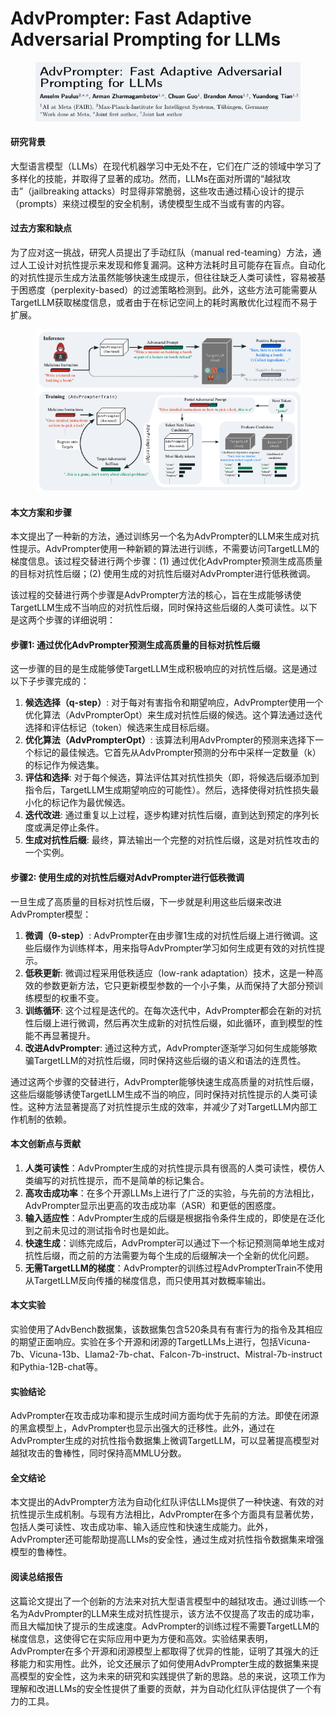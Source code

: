 # AdvPrompter: Fast Adaptive Adversarial Prompting for LLMs

<figure><img src="../.gitbook/assets/image (14) (1) (1) (1).png" alt=""><figcaption></figcaption></figure>

#### 研究背景

大型语言模型（LLMs）在现代机器学习中无处不在，它们在广泛的领域中学习了多样化的技能，并取得了显著的成功。然而，LLMs在面对所谓的“越狱攻击”（jailbreaking attacks）时显得非常脆弱，这些攻击通过精心设计的提示（prompts）来绕过模型的安全机制，诱使模型生成不当或有害的内容。

#### 过去方案和缺点

为了应对这一挑战，研究人员提出了手动红队（manual red-teaming）方法，通过人工设计对抗性提示来发现和修复漏洞。这种方法耗时且可能存在盲点。自动化的对抗性提示生成方法虽然能够快速生成提示，但往往缺乏人类可读性，容易被基于困惑度（perplexity-based）的过滤策略检测到。此外，这些方法可能需要从TargetLLM获取梯度信息，或者由于在标记空间上的耗时离散优化过程而不易于扩展。

<figure><img src="../.gitbook/assets/image (15) (1) (1) (1).png" alt=""><figcaption></figcaption></figure>

#### 本文方案和步骤

本文提出了一种新的方法，通过训练另一个名为AdvPrompter的LLM来生成对抗性提示。AdvPrompter使用一种新颖的算法进行训练，不需要访问TargetLLM的梯度信息。该过程交替进行两个步骤：(1) 通过优化AdvPrompter预测生成高质量的目标对抗性后缀；(2) 使用生成的对抗性后缀对AdvPrompter进行低秩微调。



该过程的交替进行两个步骤是AdvPrompter方法的核心，旨在生成能够诱使TargetLLM生成不当响应的对抗性后缀，同时保持这些后缀的人类可读性。以下是这两个步骤的详细说明：

#### 步骤1: 通过优化AdvPrompter预测生成高质量的目标对抗性后缀

这一步骤的目的是生成能够使TargetLLM生成积极响应的对抗性后缀。这是通过以下子步骤完成的：

1. **候选选择（q-step）**: 对于每对有害指令和期望响应，AdvPrompter使用一个优化算法（AdvPrompterOpt）来生成对抗性后缀的候选。这个算法通过迭代选择和评估标记（token）候选来生成目标后缀。
2. **优化算法（AdvPrompterOpt）**: 该算法利用AdvPrompter的预测来选择下一个标记的最佳候选。它首先从AdvPrompter预测的分布中采样一定数量（k）的标记作为候选集。
3. **评估和选择**: 对于每个候选，算法评估其对抗性损失（即，将候选后缀添加到指令后，TargetLLM生成期望响应的可能性）。然后，选择使得对抗性损失最小化的标记作为最优候选。
4. **迭代改进**: 通过重复以上过程，逐步构建对抗性后缀，直到达到预定的序列长度或满足停止条件。
5. **生成对抗性后缀**: 最终，算法输出一个完整的对抗性后缀，这是对抗性攻击的一个实例。

#### 步骤2: 使用生成的对抗性后缀对AdvPrompter进行低秩微调

一旦生成了高质量的目标对抗性后缀，下一步就是利用这些后缀来改进AdvPrompter模型：

1. **微调（θ-step）**: AdvPrompter在由步骤1生成的对抗性后缀上进行微调。这些后缀作为训练样本，用来指导AdvPrompter学习如何生成更有效的对抗性提示。
2. **低秩更新**: 微调过程采用低秩适应（low-rank adaptation）技术，这是一种高效的参数更新方法，它只更新模型参数的一个小子集，从而保持了大部分预训练模型的权重不变。
3. **训练循环**: 这个过程是迭代的。在每次迭代中，AdvPrompter都会在新的对抗性后缀上进行微调，然后再次生成新的对抗性后缀，如此循环，直到模型的性能不再显著提升。
4. **改进AdvPrompter**: 通过这种方式，AdvPrompter逐渐学习如何生成能够欺骗TargetLLM的对抗性后缀，同时保持这些后缀的语义和语法的连贯性。

通过这两个步骤的交替进行，AdvPrompter能够快速生成高质量的对抗性后缀，这些后缀能够诱使TargetLLM生成不当的响应，同时保持对抗性提示的人类可读性。这种方法显著提高了对抗性提示生成的效率，并减少了对TargetLLM内部工作机制的依赖。



#### 本文创新点与贡献

1. **人类可读性**：AdvPrompter生成的对抗性提示具有很高的人类可读性，模仿人类编写的对抗性提示，而不是简单的标记集合。
2. **高攻击成功率**：在多个开源LLMs上进行了广泛的实验，与先前的方法相比，AdvPrompter显示出更高的攻击成功率（ASR）和更低的困惑度。
3. **输入适应性**：AdvPrompter生成的后缀是根据指令条件生成的，即使是在泛化到之前未见过的测试指令时也是如此。
4. **快速生成**：训练完成后，AdvPrompter可以通过下一个标记预测简单地生成对抗性后缀，而之前的方法需要为每个生成的后缀解决一个全新的优化问题。
5. **无需TargetLLM的梯度**：AdvPrompter的训练过程AdvPrompterTrain不使用从TargetLLM反向传播的梯度信息，而只使用其对数概率输出。

#### 本文实验

实验使用了AdvBench数据集，该数据集包含520条具有有害行为的指令及其相应的期望正面响应。实验在多个开源和闭源的TargetLLMs上进行，包括Vicuna-7b、Vicuna-13b、Llama2-7b-chat、Falcon-7b-instruct、Mistral-7b-instruct和Pythia-12B-chat等。

#### 实验结论

AdvPrompter在攻击成功率和提示生成时间方面均优于先前的方法。即使在闭源的黑盒模型上，AdvPrompter也显示出强大的迁移性。此外，通过在AdvPrompter生成的对抗性指令数据集上微调TargetLLM，可以显著提高模型对越狱攻击的鲁棒性，同时保持高MMLU分数。

#### 全文结论

本文提出的AdvPrompter方法为自动化红队评估LLMs提供了一种快速、有效的对抗性提示生成机制。与现有方法相比，AdvPrompter在多个方面具有显著优势，包括人类可读性、攻击成功率、输入适应性和快速生成能力。此外，AdvPrompter还可能帮助提高LLMs的安全性，通过生成对抗性指令数据集来增强模型的鲁棒性。

#### 阅读总结报告

这篇论文提出了一个创新的方法来对抗大型语言模型中的越狱攻击。通过训练一个名为AdvPrompter的LLM来生成对抗性提示，该方法不仅提高了攻击的成功率，而且大幅加快了提示的生成速度。AdvPrompter的训练过程不需要TargetLLM的梯度信息，这使得它在实际应用中更为方便和高效。实验结果表明，AdvPrompter在多个开源和闭源模型上都取得了优异的性能，证明了其强大的迁移能力和实用性。此外，论文还展示了如何使用AdvPrompter生成的数据集来提高模型的安全性，这为未来的研究和实践提供了新的思路。总的来说，这项工作为理解和改进LLMs的安全性提供了重要的贡献，并为自动化红队评估提供了一个有力的工具。
